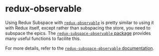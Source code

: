 # redux-observable

Using Redux Subspace with [`redux-observable`](https://redux-observable.js.org/) is pretty similar to using it with Redux itself, except rather than subspacing the store, you need to subspace the epics. The [`redux-subspace-observable` package](/packages/redux-subspace-observable/README.md) provides many useful functions to facilite this.

For more details, refer to the [`redux-subspace-observable` documentation](/packages/redux-subspace-observable/docs/README.md).
